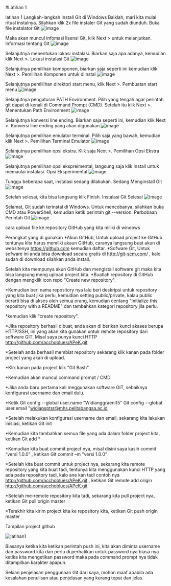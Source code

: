 #Latihan 1

latihan 1
Langkah-langkah Install Git di Windows
Baiklah, mari kita mulai ritual instalnya. Silahkan klik 2x file instaler Git yang sudah diunduh.
Buka file instalator Git
![image](https://user-images.githubusercontent.com/46734744/51678971-39a21580-2010-11e9-9676-2257e8cc33e6.png)

Maka akan muncul infomasi lisensi Git, klik Next > untuk melanjutkan.
Informasi tentang Git
![image](https://user-images.githubusercontent.com/46734744/51679146-b1704000-2010-11e9-88cc-988372f02dc4.png)

Selanjutnya menentukan lokasi instalasi. Biarkan saja apa adanya, kemudian klik Next >.
Lokasi instalasi Git
![image](https://user-images.githubusercontent.com/46734744/51679241-f8f6cc00-2010-11e9-9cb5-db616c765512.png)

Selanjutnya pemilihan komoponen, biarkan saja seperti ini kemudian klik Next >.
Pemilihan Komponen untuk diinstal
![image](https://user-images.githubusercontent.com/46734744/51679317-30657880-2011-11e9-9127-c13a4601f1e0.png)

Selanjutnya pemlilihan direktori start menu, klik Next >.
Pembuatan start menu
![image](https://user-images.githubusercontent.com/46734744/51679360-5854dc00-2011-11e9-8901-aff5ddd3ce91.png)

Selanjutnya pengaturan PATH Environment. Pilih yang tengah agar perintah git dapat di kenali di Command Prompt (CMD). Setelah itu klik Next >.
Menentukan Path Environment
![image](https://user-images.githubusercontent.com/46734744/51679441-905c1f00-2011-11e9-9a5b-5de500cb3bfd.png)

Selanjutnya konversi line ending. Biarkan saja seperti ini, kemudian klik Next >.
Konversi line ending yang akan digunakan
![image](https://user-images.githubusercontent.com/46734744/51679505-b1bd0b00-2011-11e9-942a-d00457269c27.png)

Selanjutnya pemilihan emulator terminal. Pilih saja yang bawah, kemudian klik Next >.
Pemilihan Terminal Emulator
![image](https://user-images.githubusercontent.com/46734744/51679644-09f40d00-2012-11e9-89f4-259c4232200a.png)

Selanjutnya pemilihan opsi ekstra. Klik saja Next >.
Pemilihan Opsi Ekstra
![image](https://user-images.githubusercontent.com/46734744/51679699-314ada00-2012-11e9-91f4-fb560c1b4542.png)

Selanjutnya pemilihan opsi ekspreimental, langsung saja klik Install untuk memaulai instalasi.
Opsi Eksperimental
![image](https://user-images.githubusercontent.com/46734744/51679724-40ca2300-2012-11e9-8426-372d8d227a66.png)

Tunggu beberapa saat, instalasi sedang dilakukan.
Sedang Menginstall Git
![image](https://user-images.githubusercontent.com/46734744/51679738-4b84b800-2012-11e9-9e80-e929c2b62261.png)

Setelah selesai, kita bisa langsung klik Finish.
Instalasi Git Selesai
![image](https://user-images.githubusercontent.com/46734744/51679757-58091080-2012-11e9-8197-4acba028d4f1.png)

Selamat, Git sudah terinstal di Windows. Untuk mencobanya, silahkan buka CMD atau PowerShell, kemudian ketik perintah git --version.
Perbobaan Perintah Git
![image](https://user-images.githubusercontent.com/46734744/51680461-6a844980-2014-11e9-81ef-14eec4ad5c01.png)

cara upload file ke repository GitHub yang kita miliki di windows

Perangkat yang di gunakan
*Akun GitHub, Untuk upload project ke GitHub tentunya kita harus memilki akaun GitHub, caranya langsung buat akun di websitenya https://github.com kemudian daftar.
*Sofware Git, Untuk sofware ini anda bisa download secara gratis di http://git-scm.com/ , kalo sudah di download silahkan anda install.

Setelah kita mempunya akun GitHub dan mengistall software git maka kita bisa langsung meng upload project kita.
*Buatlah repository di GitHub dengan mengklik icon repo "Create new repository".

*Kemudian beri nama repository nya lalu beri deskripsi untuk repository yang kita buat jika perlu, kemudian setting public/private, kalau public berarti bisa di akses oleh semua orang, kemudian centang "initialize this repository with a README" dan tambahkan kategori repository jila perlu.

*kemudian klik "create repository".

*Jika repository berhasil dibuat, anda akan di berikan kunci akases berupa HTTP/SSH, ini yang akan kita gunakan untuk remote repository dari software GIT. Misal saya punya kunci HTTP http://github.com/acchoblues/APeK.git

*Setelah anda berhasil membiat repository sekarang klik kanan pada folder project yang akan di upload.

*Klik kanan pada project klik "Git Bash".

*Kemudian akan muncul command prompt / CMD

*Jika anda baru pertama kali meggunakan software GIT, sebaiknya konfigurasi username dan email dulu.

*Ketik
 Git config --global user.name "Widianggraeni15" 
 Git config --global user.email "widiapsptsr@mhs.pelitabangsa.ac.id
 
*Setelah melakukan konfigurasi username dan email, sekarang kita lakukan inisiasi, ketikan
 Git init 

*Kemudian kita tambahkan semua file yang ada dalam folder project kita, ketikan
 Git add * 

*Kemudian kita buat commit project nya, misal disini saya kasih commit “versi 1.0.0” , ketikan
 Git commit –m "versi 1.0.0" 

*Setelah kita buat commit untuk project nya, sekarang kita remote repository yang kita buat tadi, tentunya kita menggunakan kunci HTTP yang ada pada repository tadi, kalo ane kan tadi contoh nya http://github.com/acchoblues/APeK.git , ketikan
 Git remote add origin http://github.com/acchoblues/APeK.git 

*Setelah me-remote repository kita tadi, sekarang kita pull project nya, ketikan
 Git pull origin master 

*Terakhir kita kirim project kita ke repository kita, ketikan
 Git push origin master
 
Tampilan project github

 ![latihan1](https://user-images.githubusercontent.com/46734744/51681778-3f9bf480-2018-11e9-8b9f-3e1ffa03b9ca.png)

 
Biasanya ketika kita ketikan perintah push ini, kita akan diminta username dan password kita dan perlu di perhatikan untuk password nya biasa nya ketika kita mengetikan password maka pada command prompt nya tidak ditampilkan karakter apapun.


Sekian penjelasan penggunaan Git dari saya, mohon maaf apabila ada kesalahan penulisan atau penjelasan yang kurang tepat dan jelas.
